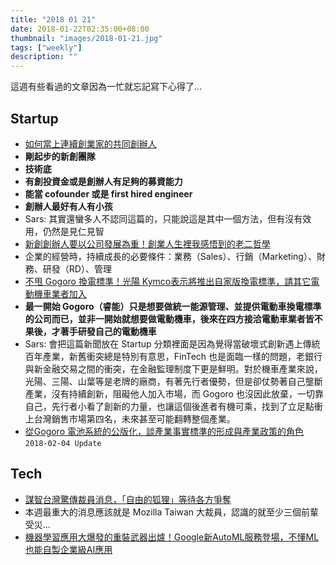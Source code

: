 ```yaml
---
title: "2018 01 21"
date: 2018-01-22T02:35:00+08:00
thumbnail: "images/2018-01-21.jpg"
tags: ["weekly"]
description: ""
---
```


這週有些看過的文章因為一忙就忘記寫下心得了...

## Startup

* [如何當上連續創業家的共同創辦人](https://attlin.com/2018/01/15/%e5%a6%82%e4%bd%95%e7%95%b6%e4%b8%8a%e9%80%a3%e7%ba%8c%e5%89%b5%e6%a5%ad%e5%ae%b6%e7%9a%84%e5%85%b1%e5%90%8c%e5%89%b5%e8%be%a6%e4%ba%ba/)
 * **剛起步的新創團隊**
 * **技術底**
 * **有創投資金或是創辦人有足夠的募資能力**
 * **能當 cofounder 或是 first hired engineer**
 * **創辦人最好有人有小孩**
 * Sars: 其實還蠻多人不認同這篇的，只能說這是其中一個方法，但有沒有效用，仍然是見仁見智
* [新創創辦人要以公司發展為重！創業人生裡我感悟到的老二哲學](https://meet.bnext.com.tw/articles/view/42199)
 * 企業的經營時，持續成長的必要條件：業務（Sales）、行銷（Marketing）、財務、研發（RD）、管理
* [不甩 Gogoro 換電標準！光陽 Kymco表示將推出自家版換電標準，請其它電動機車業者加入](https://www.techbang.com/posts/56318-gogoro-vs-kymco)
 * **最一開始 Gogoro（睿能）只是想要做統一能源管理、並提供電動車換電標準的公司而已，並非一開始就想要做電動機車，後來在四方接洽電動車業者皆不果後，才著手研發自己的電動機車**
 * Sars: 會把這篇新聞放在 Startup 分類裡面是因為覺得當破壞式創新遇上傳統百年產業，新舊衝突總是特別有意思，FinTech 也是面臨一樣的問題，老銀行與新金融交易之間的衝突，在金融監理制度下更是鮮明。對於機車產業來說，光陽、三陽、山葉等是老牌的廠商，有著先行者優勢，但是卻仗勢著自己壟斷產業，沒有持續創新，阻礙他人加入市場，而 Gogoro 也沒因此放棄，一切靠自己，先行者小看了創新的力量，也讓這個後進者有機可乘，找到了立足點衝上台灣銷售市場第四名，未來甚至可能翻轉整個產業。
* [從Gogoro 電池系統的公版化，談產業事實標準的形成與產業政策的角色](https://www.facebook.com/notes/許世杰/gogoro/10156549068360769/) `2018-02-04 Update`

## Tech

* [謀智台灣驚傳裁員消息，「自由的狐狸」等待各方爭奪](http://technews.tw/2018/01/18/mozilla-taiwan-layout-freedom-foxes-is-out-for-caught/)
 * 本週最重大的消息應該就是 Mozilla Taiwan 大裁員，認識的就至少三個前輩受災...
* [機器學習應用大爆發的重裝武器出爐！Google新AutoML服務登場，不懂ML也能自製企業級AI應用](https://www.ithome.com.tw/news/120776)
